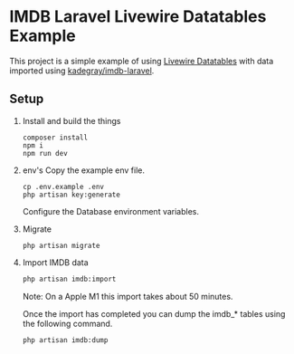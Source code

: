# IMDB Laravel Livewire Datatables Example

This project is a simple example of using [Livewire Datatables](https://github.com/mediconesystems/livewire-datatables) with data imported using [kadegray/imdb-laravel](https://github.com/kadegray/imdb-laravel).

## Setup

1. Install and build the things

    ```shell
    composer install
    npm i
    npm run dev
    ```

1. env's
   Copy the example env file.

    ```shell
    cp .env.example .env
    php artisan key:generate
    ```

    Configure the Database environment variables.

1. Migrate

    ```shell
    php artisan migrate
    ```

1. Import IMDB data

    ```bash
    php artisan imdb:import
    ```

    Note: On a Apple M1 this import takes about 50 minutes.

    Once the import has completed you can dump the imdb\_\* tables using the following command.

    ```bash
    php artisan imdb:dump
    ```
